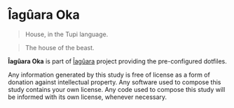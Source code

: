 # Îagûara Oka

> House, in the Tupi language.

> The house of the beast.

**Îagûara Oka** is part of [Îagûara](https://github.com/iaguara/iaguara) project
providing the pre-configured dotfiles.

Any information generated by this study is free of license as a form of donation
against intellectual property. Any software used to compose this study contains
your own license. Any code used to compose this study will be informed with its
own license, whenever necessary.

